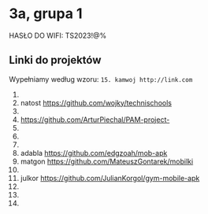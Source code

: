# 3a, grupa 1

HASŁO DO WIFI: TS2023!@%

## Linki do projektów

Wypełniamy według wzoru:
`15. kamwoj http://link.com`

1.
2. natost https://github.com/wojky/technischools
3.
4. https://github.com/ArturPiechal/PAM-project-
5.
6.
7.
8. adabla https://github.com/edgzoah/mob-apk
9. matgon https://github.com/MateuszGontarek/mobilki
10.
11.  julkor https://github.com/JulianKorgol/gym-mobile-apk
12.
13.
14.
